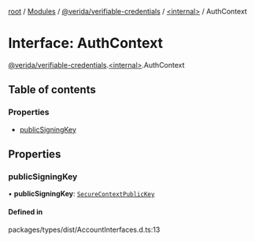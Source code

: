 [root](../README.md) / [Modules](../modules.md) / [@verida/verifiable-credentials](../modules/verida_verifiable_credentials.md) / [<internal\>](../modules/verida_verifiable_credentials._internal_.md) / AuthContext

# Interface: AuthContext

[@verida/verifiable-credentials](../modules/verida_verifiable_credentials.md).[<internal\>](../modules/verida_verifiable_credentials._internal_.md).AuthContext

## Table of contents

### Properties

- [publicSigningKey](verida_verifiable_credentials._internal_.AuthContext.md#publicsigningkey)

## Properties

### publicSigningKey

• **publicSigningKey**: [`SecureContextPublicKey`](verida_verifiable_credentials._internal_.SecureContextPublicKey.md)

#### Defined in

packages/types/dist/AccountInterfaces.d.ts:13
